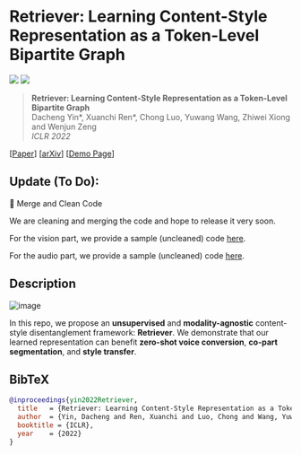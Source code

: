 # Retriever: Learning Content-Style Representation as a Token-Level Bipartite Graph

<a href="https://arxiv.org/abs/2202.12307"><img src="https://img.shields.io/badge/arXiv-2202.12307-b31b1b.svg"></a>
<a href="https://opensource.org/licenses/MIT"><img src="https://img.shields.io/badge/License-MIT-yellow.svg"></a>

> **Retriever: Learning Content-Style Representation as a Token-Level Bipartite Graph** <br>
> Dacheng Yin*, Xuanchi Ren*, Chong Luo, Yuwang Wang, Zhiwei Xiong and Wenjun Zeng <br>
> *ICLR 2022*<br>

[[Paper](https://openreview.net/pdf?id=AXWygMvuT6Q)] 
[[arXiv](https://arxiv.org/abs/2202.12307)] 
[[Demo Page](https://ydcustc.github.io/retriever-demo/)]

## Update (To Do):

<!-- :white_check_mark: Update SNGAN   -->
:black_square_button: Merge and Clean Code

We are cleaning and merging the code and hope to release it very soon.

For the vision part, we provide a sample (uncleaned) code [here](https://drive.google.com/file/d/1kqgDk_bcVlbIW2yOEbpaHxpq4MzWL1sg/view?usp=sharing).

For the audio part, we provide a sample (uncleaned) code [here](https://drive.google.com/file/d/1mpXCj_bw26bu8D_GH2Drr24AuZeaKGyZ/view?usp=sharing).

## Description   
![image](https://ydcustc.github.io/retriever-demo/imgs/model.PNG)

In this repo, we propose an **unsupervised** and **modality-agnostic** content-style disentanglement framework: **Retriever**. We demonstrate that our learned representation can benefit **zero-shot voice conversion**, **co-part segmentation**, and **style transfer**.

## BibTeX

```bibtex
@inproceedings{yin2022Retriever,
  title   = {Retriever: Learning Content-Style Representation as a Token-Level Bipartite Graph},
  author  = {Yin, Dacheng and Ren, Xuanchi and Luo, Chong and Wang, Yuwang, and Xiong, Zhiwei, and Zeng, Wenjun},
  booktitle = {ICLR},
  year    = {2022}
}
```

